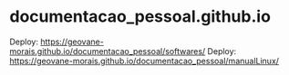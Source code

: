 # documentacao_pessoal.github.io
Deploy: https://geovane-morais.github.io/documentacao_pessoal/softwares/
Deploy: https://geovane-morais.github.io/documentacao_pessoal/manualLinux/


